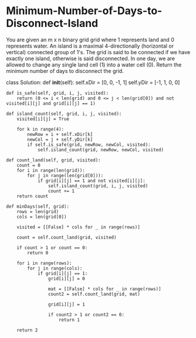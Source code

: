 # Minimum-Number-of-Days-to-Disconnect-Island

You are given an m x n binary grid grid where 1 represents land and 0 represents water. An island is a maximal 4-directionally (horizontal or vertical) connected group of 1's.
The grid is said to be connected if we have exactly one island, otherwise is said disconnected.
In one day, we are allowed to change any single land cell (1) into a water cell (0).
Return the minimum number of days to disconnect the grid.

class Solution:
    def __init__(self):
        self.xDir = [0, 0, -1, 1]
        self.yDir = [-1, 1, 0, 0]

    def is_safe(self, grid, i, j, visited):
        return (0 <= i < len(grid) and 0 <= j < len(grid[0]) and not visited[i][j] and grid[i][j] == 1)

    def island_count(self, grid, i, j, visited):
        visited[i][j] = True
        
        for k in range(4):
            newRow = i + self.xDir[k]
            newCol = j + self.yDir[k]
            if self.is_safe(grid, newRow, newCol, visited):
                self.island_count(grid, newRow, newCol, visited)

    def count_land(self, grid, visited):
        count = 0
        for i in range(len(grid)):
            for j in range(len(grid[0])):
                if grid[i][j] == 1 and not visited[i][j]:
                    self.island_count(grid, i, j, visited)
                    count += 1
        return count

    def minDays(self, grid):
        rows = len(grid)
        cols = len(grid[0])
        
        visited = [[False] * cols for _ in range(rows)]

        count = self.count_land(grid, visited)
        
        if count > 1 or count == 0:
            return 0

        for i in range(rows):
            for j in range(cols):
                if grid[i][j] == 1:
                    grid[i][j] = 0
                    
                    mat = [[False] * cols for _ in range(rows)]
                    count2 = self.count_land(grid, mat)
                    
                    grid[i][j] = 1
                    
                    if count2 > 1 or count2 == 0:
                        return 1   

        return 2
